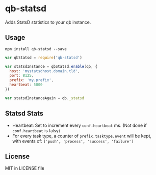 # qb-statsd

Adds StatsD statistics to your qb instance.

## Usage

```
npm install qb-statsd --save
```

```javascript
var qbStatsd = require('qb-statsd')

var statsdInstance = qbStatsd.enable(qb, {
  host: 'mystatsdhost.domain.tld',
  port: 8125,
  prefix: 'my.prefix',
  heartbeat: 5000
})

var statsdInstanceAgain = qb._statsd
```

## Statsd Stats

- Heartbeat: Set to increment every `conf.heartbeat` ms. (Not done if `conf.heartbeat` is falsy)
- For every task type, a counter of `prefix.tasktype.event` will be kept, with events of: `['push', 'process', 'success', 'failure']`

## License

MIT in LICENSE file
